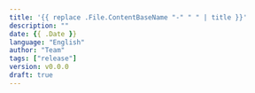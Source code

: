 ```yaml
---
title: '{{ replace .File.ContentBaseName "-" " " | title }}'
description: ""
date: {{ .Date }}
language: "English"
author: "Team"
tags: ["release"]
version: v0.0.0
draft: true
---
```

